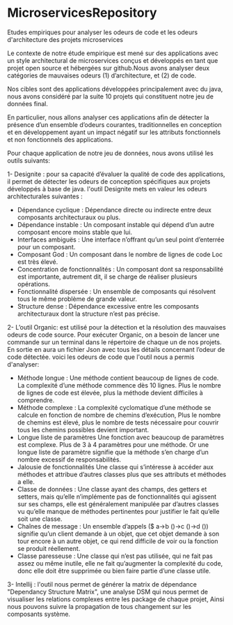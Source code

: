 # MicroservicesRepository
Etudes empiriques pour analyser les odeurs de code et les odeurs d'architecture des projets microservices

Le contexte de notre étude empirique est mené sur des applications avec un style architectural de microservices conçus et développés en tant que projet open source et hébergées sur github.Nous avons analyser deux catégories de mauvaises odeurs (1) d’architecture, et (2) de code.

Nos cibles sont des applications développées principalement avec du java, nous avons considéré par la suite 10 projets qui constituent notre jeu de données final.

En particulier, nous allons analyser ces applications afin de détecter la présence d’un ensemble d’odeurs courantes, traditionnelles en conception et en développement ayant un impact négatif sur les attributs fonctionnels et non fonctionnels des applications.

Pour chaque application de notre jeu de données, nous avons utilisé les outils suivants:

1- Designite :  pour sa capacité d’évaluer la qualité de code des applications, il permet de détecter les odeurs de conception spécifiques aux projets développés à base de java. l'outil Designite mets en valeur les odeurs architecturales suivantes :

- Dépendance cyclique :	Dépendance directe ou indirecte entre deux composants architecturaux ou plus.
- Dépendance instable	: Un composant instable qui dépend d’un autre composant encore moins stable que lui.
- Interfaces ambiguës	: Une interface n’offrant qu’un seul point d’enterrée pour un composant.
- Composant God	: Un composant dans le nombre de lignes de code Loc est très élevé.
- Concentration de fonctionnalités :	Un composant dont sa responsabilité est importante, autrement dit, il se charge de réaliser plusieurs opérations.
- Fonctionnalité dispersée :	Un ensemble de composants qui résolvent tous le même problème de grande valeur.
- Structure dense	: Dépendance excessive entre les composants architecturaux dont la structure n’est pas précise.

2- L’outil Organic: est utilisé pour la détection et la résolution des mauvaises odeurs de code source. Pour exécuter Organic, on a besoin de lancer une commande sur un terminal dans le répertoire de chaque un de nos projets. En sortie en aura un fichier Json avec tous les détails concernant l’odeur de code détectée.
voici les odeurs de code que l'outil nous a permis d'analyser:

- Méthode longue :	Une méthode contient beaucoup de lignes de code. La complexité d’une méthode commence dès 10 lignes. Plus le nombre de lignes de code est élevée, plus la méthode devient difficiles à comprendre.
- Méthode complexe :	La complexité cyclomatique d’une méthode se calcule en fonction de nombre de chemins d’exécution, Plus le nombre de chemins est élevé, plus le nombre de tests nécessaire pour couvrir tous les chemins possibles devient important.
- Longue liste de paramètres	Une fonction avec beaucoup de paramètres est complexe. Plus de 3 à 4 paramètres pour une méthode. Or une longue liste de paramètre signifie que la méthode s’en charge d’un nombre excessif de responsabilités. 
- Jalousie de fonctionnalités	Une classe qui s’intéresse à accéder aux méthodes et attribue d’autres classes plus que ses attributs et méthodes a elle.
- Classe de données : Une classe ayant des champs, des getters et setters, mais qu’elle n’implémente pas de fonctionnalités qui agissent sur ses champs, elle est généralement manipulée par d’autres classes vu qu’elle manque de méthodes pertinentes pour justifier le fait qu’elle soit une classe.
- Chaînes de message : Un ensemble d’appels ($ a->b ()->c ()->d ()) signifie qu’un client demande à un objet, que cet objet demande à son tour encore à un autre objet, ce qui rend difficile de voir ou la fonction se produit réellement.
- Classe paresseuse :	Une classe qui n’est pas utilisée, qui ne fait pas assez ou même inutile, elle ne fait qu’augmenter la complexité du code, donc elle doit être supprimée ou bien faire partie d’une classe utile.

3- Intellij : l'outil nous permet de générer la matrix de dépendance "Dependancy Structure Matrix", une analyse DSM qui nous permet de visualiser les relations complexes entre les package de chaque projet, Ainsi nous pouvons suivre la propagation de tous changement sur les composants système.


